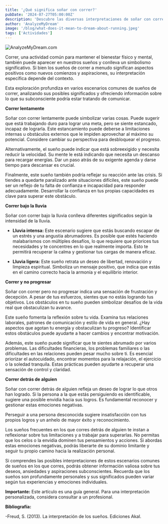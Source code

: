 ```yaml
---
title: '¿Qué significa soñar con correr?'
pubDate: '2024-07-27T05:00:00Z'
description: 'Descubre las diversas interpretaciones de soñar con correr, desde alcanzar nuevos horizontes hasta deseos de escapar de la rutina.'
author: 'AnalyzeMyDream'
image: '/blog/what-does-it-mean-to-dream-about-running.jpeg'
tags: ['Actividades']
---
```


![AnalyzeMyDream.com](/blog/what-does-it-mean-to-dream-about-running.jpeg)


Correr, una actividad común para mantener el bienestar físico y mental, también puede aparecer en nuestros sueños y conlleva un simbolismo significativo. Si bien los sueños de correr a menudo significan aspectos positivos como nuevos comienzos y aspiraciones, su interpretación específica depende del contexto.

Esta exploración profundiza en varios escenarios comunes de sueños de correr, analizando sus posibles significados y ofreciendo información sobre lo que su subconsciente podría estar tratando de comunicar.

**Correr lentamente**

Soñar con correr lentamente puede simbolizar varias cosas. Puede sugerir que está trabajando duro para lograr una meta, pero se siente estancado, incapaz de lograrla. Este estancamiento puede deberse a limitaciones internas u obstáculos externos que le impiden aprovechar al máximo su potencial. Considere cambiar su perspectiva para desbloquear el progreso.

Alternativamente, el sueño puede indicar que está sobreexigido y necesita reducir la velocidad. Su mente le está indicando que necesita un descanso para recargar energías. Dar un paso atrás de su exigente agenda y darse tiempo para descansar es crucial.

Finalmente, este sueño también podría reflejar su reacción ante las crisis. Si tiendes a quedarte paralizado ante situaciones difíciles, este sueño puede ser un reflejo de tu falta de confianza e incapacidad para responder adecuadamente. Desarrollar la confianza en tus propias capacidades es clave para superar este obstáculo.

**Correr bajo la lluvia**

Soñar con correr bajo la lluvia conlleva diferentes significados según la intensidad de la lluvia. 

- **Lluvia intensa:** Este escenario sugiere que estás buscando escapar de un estrés y una angustia abrumadores. Es posible que estés haciendo malabarismos con múltiples desafíos, lo que requiere que priorices tus necesidades y te concentres en lo que realmente importa. Esto te permitirá recuperar la calma y gestionar tus cargas de manera eficaz.

- **Lluvia ligera:** Este sueño retrata un deseo de libertad, renovación y limpieza espiritual. Simboliza un mensaje positivo, que indica que estás en el camino correcto hacia la armonía y el equilibrio interior.

**Correr y no progresar**

Soñar con correr pero no progresar indica una sensación de frustración y decepción. A pesar de tus esfuerzos, sientes que no estás logrando tus objetivos. Los obstáculos en tu sueño pueden simbolizar desafíos de la vida real que obstaculizan tu avance.

Este sueño fomenta la reflexión sobre tu vida. Examina tus relaciones laborales, patrones de comunicación y estilo de vida en general. ¿Hay aspectos que agotan tu energía y obstaculizan tu progreso? Identificar estos obstáculos puede ayudarte a hacer cambios y encontrar motivación.

Además, este sueño puede significar que te sientes abrumado por varios problemas. Las dificultades financieras, los problemas familiares o las dificultades en las relaciones pueden pesar mucho sobre ti. Es esencial priorizar el autocuidado, encontrar momentos para la relajación, el ejercicio o la soledad tranquila. Estas prácticas pueden ayudarte a recuperar una sensación de control y claridad.

**Correr detrás de alguien**

Soñar con correr detrás de alguien refleja un deseo de lograr lo que otros han logrado. Si la persona a la que estás persiguiendo es identificable, sugiere una posible envidia hacia sus logros. Es fundamental reconocer y gestionar estas emociones negativas.

Perseguir a una persona desconocida sugiere insatisfacción con tus propios logros y un anhelo de mayor éxito y reconocimiento.

Los sueños frecuentes en los que corres detrás de alguien te instan a reflexionar sobre tus limitaciones y a trabajar para superarlas. No permitas que los celos o la envidia dominen tus pensamientos y acciones. Si abordas estas emociones negativas, podrás liberarte de su dominio limitante y seguir tu propio camino hacia la realización personal.

Si comprendes las posibles interpretaciones de estos escenarios comunes de sueños en los que corres, podrás obtener información valiosa sobre tus deseos, ansiedades y aspiraciones subconscientes. Recuerda que los sueños son profundamente personales y sus significados pueden variar según tus experiencias y emociones individuales.

**Importante:** Este artículo es una guía general. Para una interpretación personalizada, considera consultar a un profesional.

**Bibliografía:**

-Freud, S. (2013). La interpretación de los sueños. Ediciones Akal.
